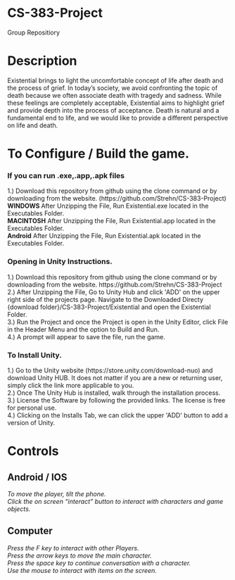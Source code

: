 # CS-383-Project
Group Repositiory

<html>
<body>

<h1>Description</h1>
</h3>Existential brings to light the uncomfortable concept of life after death and the process of grief. In today’s society, we avoid confronting the topic of death because we often associate death with tragedy and sadness. While these feelings are completely acceptable, Existential aims to highlight grief and provide depth into the process of acceptance. Death is natural and a fundamental end to life, and we would like to provide a different perspective on life and death.</h3>


<h1>To Configure / Build the game.</h1>

<h3>If you can run .exe,.app,.apk files </h3>
 1.) Download this repository from github using the clone command or by downloading from the website. (https://github.com/Strehn/CS-383-Project)
   </br> 
    <b>WINDOWS </b> After Unzipping the File, Run Existential.exe located in the Executables Folder.
    </br>
    <b>MACINTOSH</b> After Unzipping the File, Run Existential.app located in the Executables Folder.
    </br> 
    <b>Android</b> After Unzipping the File, Run Existential.apk located in the Executables Folder.
    </br> 
   
<h3>Opening in Unity Instructions.</h3>
  1.) Download this repository from github using the clone command or by downloading from the website. https://github.com/Strehn/CS-383-Project
   </br> 
  2.) After Unzipping the File, Go to Unity Hub and click 'ADD' on the upper right side of the projects page. Navigate to the Downloaded Directy {download folder}/CS-383-Project/Existential and open the Existential Folder.
      </br> 
  3.) Run the Project and once the Project is open in the Unity Editor, click File in the Header Menu and the option to Build and Run.
     </br> 
  4.) A prompt will appear to save the file, run the game. 
   </br> 

<h3>To Install Unity.</h3>
  1.) Go to the Unity website (https://store.unity.com/download-nuo) and download Unity HUB. It does not matter if you are a new or returning user, simply click       the link more applicable to you. 
   </br> 
  2.) Once The Unity Hub is installed, walk through the installation process. 
     </br> 
  3.) License the Software by following the provided links. The license is free for personal use.
    </br> 
  4.) Clicking on the Installs Tab, we can click the upper 'ADD' button to add a version of Unity.

<h1>Controls</h1>
<h2>Android / IOS</h2>
<i> To move the player, tilt the phone.</i>
</br> 
<i> Click the on screen “interact” button to interact with characters and game objects.</i>

<h2>Computer</h2>
<i>Press the F key to interact with other Players.</i>
</br> 
<i>Press the arrow keys to move the main character.</i>
</br> 
<i>Press the space key to continue conversation with a character.</i>
</br> 
<i>Use the mouse to interact with items on the screen.</i>
</body>
</html>
